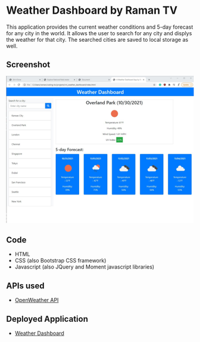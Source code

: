 # Weather Dashboard by Raman TV
This application provides the current weather conditions and 5-day forecast for any city in the world. It allows the user to search for any city and displys the weather for that city. The searched cities are saved to local storage as well.

## Screenshot
![Weather Dashboard](./assets/images/rvt_weather_dashboard.jpg)

## Code
* HTML
* CSS (also Bootstrap CSS framework)
* Javascript (also JQuery and Moment javascript libraries)

## APIs used
* [OpenWeather API](https://openweathermap.org/api)

## Deployed Application
* [Weather Dashboard](https://ramantv.github.io/rvt_weather_dashboard/)